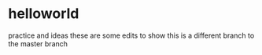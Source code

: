 # helloworld
practice and ideas
these are some edits to show this is a different branch to the master branch
